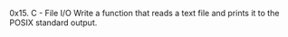 0x15. C - File I/O
Write a function that reads a text file and prints it to the POSIX standard output.
